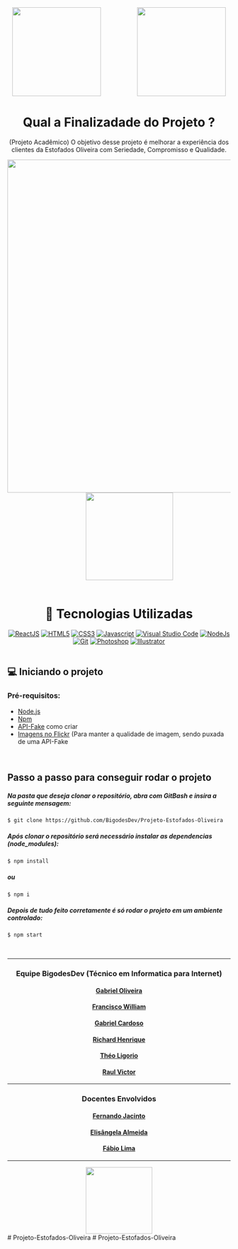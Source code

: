 <div align="center">
  <a href="https://estofadosoliveira.com.br/"> <img src="https://media.discordapp.net/attachments/941095150346723399/980518162791551046/unknown.png" width="200"/></a>
  &nbsp &nbsp &nbsp &nbsp &nbsp &nbsp &nbsp &nbsp &nbsp &nbsp
  <a href="https://bigodesdev.com.br/"> <img src="https://media.discordapp.net/attachments/941095150346723399/980516989166559262/unknown.png" width="200"/></a>
</div>

<div align="center">
  <h1>Qual a Finalizadade do Projeto ?</h1>
</div>

<p align="center">(Projeto Acadêmico) O objetivo desse projeto é melhorar a experiência dos clientes da Estofados Oliveira com Seriedade, Compromisso e Qualidade.</p>

<div align="center">
  <img src="https://user-images.githubusercontent.com/91638524/171304376-a608d7de-acab-4ae3-8bbc-34b81d23aa1d.png" width="750" />
  &nbsp &nbsp &nbsp &nbsp &nbsp &nbsp 
  <img src="https://user-images.githubusercontent.com/91638524/171304487-9db29efb-eb7a-4b38-98b8-a63de85904e1.png" width="197" />
</div>

<br>

<div align="center">
  <h1>🚀 Tecnologias Utilizadas</h1>
   <a href="https://pt.wikipedia.org/wiki/React_(JavaScript)"> <img alt="ReactJS" src="https://img.icons8.com/ios/40/000000/00D7FE/react-native--v1.png" width=""/></a>
   <a href="https://pt.wikipedia.org/wiki/HTML5"> <img alt="HTML5" src="https://img.icons8.com/ios/40/000000/E65100/html.png" width=""/></a>
   <a href="https://pt.wikipedia.org/wiki/CSS3"> <img alt="CSS3" src="https://img.icons8.com/ios/40/000000/0277BD/css.png" width=""/></a>
   <a href="https://pt.wikipedia.org/wiki/JavaScript"> <img alt="Javascript" src="https://img.icons8.com/ios/40/000000/F1C40F/javascript--v1.png" width=""/></a>
   <a href="https://pt.wikipedia.org/wiki/Visual_Studio_Code"> <img alt="Visual Studio Code" src="https://img.icons8.com/carbon-copy/40/000000/007bcd/visual-studio-code-2019.png"/></a>
   <a href="https://pt.wikipedia.org/wiki/Node.js"> <img alt="NodeJs" src="https://img.icons8.com/small/40/000000/539e43/nodejs.png"/></a>
   <a href="https://pt.wikipedia.org/wiki/Git"> <img alt="Git" src="https://img.icons8.com/ios/40/000000/f05133/git.png" width=""/></a>
   <a href="https://pt.wikipedia.org/wiki/Adobe_Photoshop"> <img alt="Photoshop" src="https://img.icons8.com/ios/40/000000/1c9cff/adobe-photoshop--v1.png"/></a>
   <a href="https://pt.wikipedia.org/wiki/Adobe_Illustrator"> <img alt="Illustrator" src="https://img.icons8.com/ios/40/000000/fe9900/adobe-illustrator--v1.png"/></a>
</div>

<br>

<h2>💻 Iniciando o projeto</h2>
<h3>Pré-requisitos:</h3>

- [Node.js](https://nodejs.org/en/)
- [Npm](https://www.npmjs.com/)
- [API-Fake](https://medium.com/beyondtest/criando-uma-rest-api-fake-com-json-server-b498f28c5280) como criar 
- [Imagens no Flickr](https://www.flickr.com) (Para manter a qualidade de imagem, sendo puxada de uma API-Fake

<br>

<h2>Passo a passo para conseguir rodar o projeto</h2>

<h5><i>Na pasta que deseja clonar o repositório, abra com GitBash e insira a seguinte mensagem:</i></h5>

```bash
$ git clone https://github.com/BigodesDev/Projeto-Estofados-Oliveira
```
<h5><i>Após clonar o repositório será necessário instalar as dependencias (node_modules):</i></h5>

```bash
$ npm install
```
<h5><i>ou</i></h5>

```bash
$ npm i
```
<h5><i>Depois de tudo feito corretamente é só rodar o projeto em um ambiente controlado:</i></h5>

```bash
$ npm start
```

<br>

<hr>
<div align="center">
    <h3>Equipe BigodesDev (Técnico em Informatica para Internet)</h3>
</div>
<div align="center">
  <h4><a href="https://github.com/Gabriel7818">Gabriel Oliveira</a></h4>
  <h4><a href="https://github.com/fwoliveira">Francisco William</a></h4>
  <h4><a href="https://github.com/GabrielCardosoLima">Gabriel Cardoso</a></h4>
  <h4><a href="https://github.com/uCOy">Richard Henrique</a></h4>
  <h4><a href="https://github.com/theoligorio">Théo Ligorio</a></h4>
  <h4><a href="https://github.com/rviictor08">Raul Victor</a></h4>
</div>

<hr>

<div align="center">
    <h3>Docentes Envolvidos</h3>
</div>
<div align="center">
  <h4><a href="https://github.com/jsfernando">Fernando Jacinto</a></h4>
  <h4><a href="#">Elisângela Almeida</a></h4>
  <h4><a href="#">Fábio Lima</a></h4>
</div>

<hr>

<div align="center">
  <img src="https://www.sp.senac.br/o/senac-theme/images/logo_senac_default.png" width="150" align="center"/>
</div># Projeto-Estofados-Oliveira
# Projeto-Estofados-Oliveira
